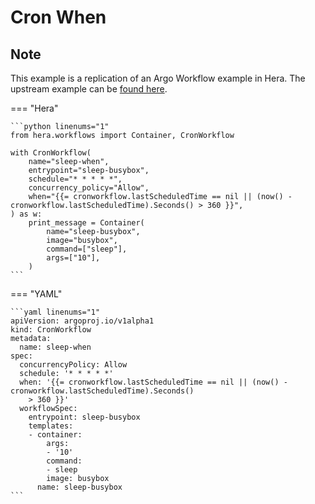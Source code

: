 # Cron When

## Note

This example is a replication of an Argo Workflow example in Hera.
The upstream example can be [found here](https://github.com/argoproj/argo-workflows/blob/main/examples/cron-when.yaml).




=== "Hera"

    ```python linenums="1"
    from hera.workflows import Container, CronWorkflow

    with CronWorkflow(
        name="sleep-when",
        entrypoint="sleep-busybox",
        schedule="* * * * *",
        concurrency_policy="Allow",
        when="{{= cronworkflow.lastScheduledTime == nil || (now() - cronworkflow.lastScheduledTime).Seconds() > 360 }}",
    ) as w:
        print_message = Container(
            name="sleep-busybox",
            image="busybox",
            command=["sleep"],
            args=["10"],
        )
    ```

=== "YAML"

    ```yaml linenums="1"
    apiVersion: argoproj.io/v1alpha1
    kind: CronWorkflow
    metadata:
      name: sleep-when
    spec:
      concurrencyPolicy: Allow
      schedule: '* * * * *'
      when: '{{= cronworkflow.lastScheduledTime == nil || (now() - cronworkflow.lastScheduledTime).Seconds()
        > 360 }}'
      workflowSpec:
        entrypoint: sleep-busybox
        templates:
        - container:
            args:
            - '10'
            command:
            - sleep
            image: busybox
          name: sleep-busybox
    ```

